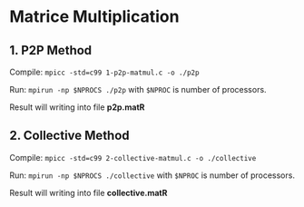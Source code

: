 # Matrice Multiplication
## 1. P2P Method
Compile: `mpicc -std=c99 1-p2p-matmul.c -o ./p2p`

Run: `mpirun -np $NPROCS ./p2p` with `$NPROC` is number of processors.

Result will writing into file **p2p.matR**
## 2. Collective Method
Compile: `mpicc -std=c99 2-collective-matmul.c -o ./collective`

Run: `mpirun -np $NPROCS ./collective` with `$NPROC` is number of processors.

Result will writing into file **collective.matR**